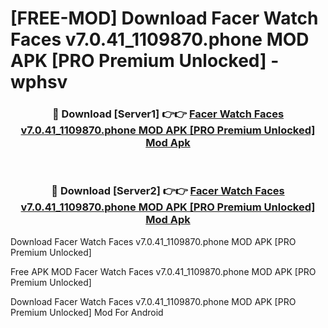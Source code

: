 # [FREE-MOD] Download Facer Watch Faces v7.0.41_1109870.phone MOD APK [PRO Premium Unlocked] - wphsv


<div align="center">
<h3>🔴 Download [Server1] 👉👉 <a href="https://apk-comot.site?title=Facer_Watch_Faces_v7.0.41_1109870.phone_MOD_APK_[PRO_Premium_Unlocked]">Facer Watch Faces v7.0.41_1109870.phone MOD APK [PRO Premium Unlocked] Mod Apk</a></h3><br>

<h3>🔴 Download [Server2] 👉👉 <a href="https://apk-comot.site?title=Facer_Watch_Faces_v7.0.41_1109870.phone_MOD_APK_[PRO_Premium_Unlocked]">Facer Watch Faces v7.0.41_1109870.phone MOD APK [PRO Premium Unlocked] Mod Apk</a></h3>
</div>



Download Facer Watch Faces v7.0.41_1109870.phone MOD APK [PRO Premium Unlocked] 

Free APK MOD Facer Watch Faces v7.0.41_1109870.phone MOD APK [PRO Premium Unlocked] 

Download Facer Watch Faces v7.0.41_1109870.phone MOD APK [PRO Premium Unlocked] Mod For Android
